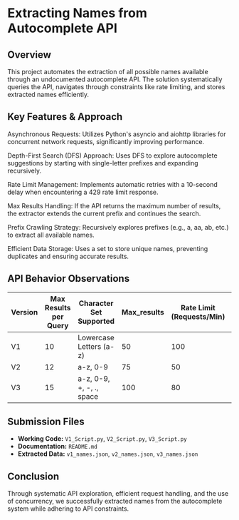 # Extracting Names from Autocomplete API

## Overview
This project automates the extraction of all possible names available through an undocumented autocomplete API. The solution systematically queries the API, navigates through constraints like rate limiting, and stores extracted names efficiently.

## Key Features & Approach
Asynchronous Requests: Utilizes Python's asyncio and aiohttp libraries for concurrent network requests, significantly improving performance.

Depth-First Search (DFS) Approach: Uses DFS to explore autocomplete suggestions by starting with single-letter prefixes and expanding recursively.

Rate Limit Management: Implements automatic retries with a 10-second delay when encountering a 429 rate limit response.

Max Results Handling: If the API returns the maximum number of results, the extractor extends the current prefix and continues the search.

Prefix Crawling Strategy: Recursively explores prefixes (e.g., a, aa, ab, etc.) to extract all available names.

Efficient Data Storage: Uses a set to store unique names, preventing duplicates and ensuring accurate results.

## API Behavior Observations
| Version | Max Results per Query | Character Set Supported |Max_results| Rate Limit (Requests/Min) | Names Extracted | Number of Requests |Execution Time|
|---------|---------------------- |-------------------------|-----------|-------------------------- |---------------- |------------------  |--------------|
| V1      | 10                    | Lowercase Letters (a-z) | 50        | 100                       | 18,632          | 1780               |16 Min        |
| V2      | 12                    | a-z, 0-9                | 75        | 50                        | 13,730          | 2278               |38 Min        |
| V3      | 15                    | a-z, 0-9, +, -, ., space| 100       | 80                        | 12,318          | 1951               |21 Min        |

## Submission Files
- **Working Code:** `V1_Script.py`, `V2_Script.py`, `V3_Script.py`
- **Documentation:** `README.md`
- **Extracted Data:** `v1_names.json`, `v2_names.json`, `v3_names.json`

## Conclusion
Through systematic API exploration, efficient request handling, and the use of concurrency, we successfully extracted names from the autocomplete system while adhering to API constraints.

